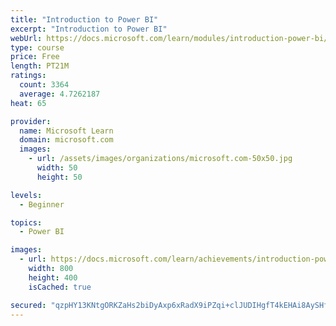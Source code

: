 ```yaml
---
title: "Introduction to Power BI"
excerpt: "Introduction to Power BI"
webUrl: https://docs.microsoft.com/learn/modules/introduction-power-bi/
type: course
price: Free
length: PT21M
ratings:
  count: 3364
  average: 4.7262187
heat: 65

provider:
  name: Microsoft Learn
  domain: microsoft.com
  images:
    - url: /assets/images/organizations/microsoft.com-50x50.jpg
      width: 50
      height: 50

levels:
  - Beginner

topics:
  - Power BI

images:
  - url: https://docs.microsoft.com/learn/achievements/introduction-power-bi-social.png
    width: 800
    height: 400
    isCached: true

secured: "qzpHY13KNtgORKZaHs2biDyAxp6xRadX9iPZqi+clJUDIHgfT4kEHAi8AySHfN4idlgxxc+Wyj2egifx5t4+eQ/aJ9yx7OwXSbksOt6M6GAyJZvRY1tHjZwbWI2KFRvTHDWp6dvgvPnxraaVVNqkyroemDQL3E2cFkDqE226sNxL+APi5nlfFA/mRanu93kNE9Ce39T9Vo7m7R1WpQjNUPB/UYT1wHFdvTISHpOa19izGjoWsgbX970bsmxJuQ+lbnAQ1IhHPhpw/3AC5kTisHwJFuNq5ICobYqoxpfRay80DVqnQK5zuQuhNRssBWUYsSgUL2T+FGKcsL9Mg4nt+mhxLoAH8r8c6v0hgKPMCxvFAgvGSShCQFDHPd+hEK3ctgpeJbTf7SzwOmHgSD2XVnYLsAuC/ZLjbk5Nk+/YjfI=;WFFoO3XNUOkCDvD35ouR5w=="
---
```


